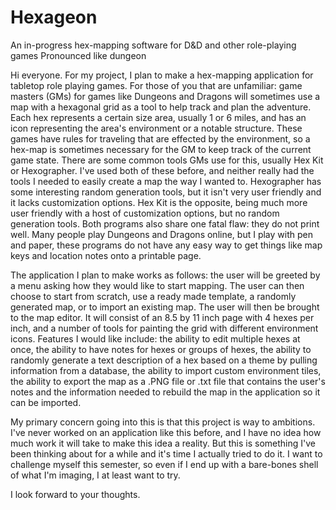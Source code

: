 # Hexageon
An in-progress hex-mapping software for D&amp;D and other role-playing games
Pronounced like dungeon

Hi everyone. For my project, I plan to make a hex-mapping application for tabletop role playing games. For those of you that are unfamiliar: game masters (GMs) for games like Dungeons and Dragons will sometimes use a map with a hexagonal grid as a tool to help track and plan the adventure. Each hex represents a certain size area, usually 1 or 6 miles, and has an icon representing the area's environment or a notable structure. These games have rules for traveling that are effected by the environment, so a hex-map is sometimes necessary for the GM to keep track of the current game state. There are some common tools GMs use for this, usually Hex Kit or Hexographer. I've used both of these before, and neither really had the tools I needed to easily create a map the way I wanted to. Hexographer has some interesting random generation tools, but it isn't very user friendly and it lacks customization options. Hex Kit is the opposite, being much more user friendly with a host of customization options, but no random generation tools. Both programs also share one fatal flaw: they do not print well. Many people play Dungeons and Dragons online, but I play with pen and paper, these programs do not have any easy way to get things like map keys and location notes onto a printable page.

The application I plan to make works as follows: the user will be greeted by a menu asking how they would like to start mapping. The user can then choose to start from scratch, use a ready made template, a randomly generated map, or to import an existing map. The user will then be brought to the map editor. It will consist of an 8.5 by 11 inch page with 4 hexes per inch, and a number of tools for painting the grid with different environment icons. Features I would like include: the ability to edit multiple hexes at once, the ability to have notes for hexes or groups of hexes, the ability to randomly generate a text description of a hex based on a theme by pulling information from a database, the ability to import custom environment tiles, the ability to export the map as a .PNG file or .txt file that contains the user's notes and the information needed to rebuild the map in the application so it can be imported.

My primary concern going into this is that this project is way to ambitions. I've never worked on an application like this before, and I have no idea how much work it will take to make this idea a reality. But this is something I've been thinking about for a while and it's time I actually tried to do it. I want to challenge myself this semester, so even if I end up with a bare-bones shell of what I'm imaging, I at least want to try.

I look forward to your thoughts.
